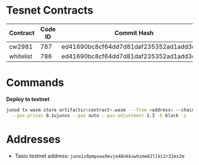 # Tesnet Contracts

| Contract  | Code ID | Commit Hash                              | Checksum                                                         |
| --------- | ------- | ---------------------------------------- | ---------------------------------------------------------------- |
| cw2981    | 787     | ed41690bc8cf64dd7d81daf235352ad1add3d7dd | 2f692fb6a6cda49f46447a7d4515126617ab0e819e8735296933b7fa3f7dc3de |
| whitelist | 786     | ed41690bc8cf64dd7d81daf235352ad1add3d7dd | eebc92ddd8008994579a65bc2958b91264a8ada216ecbd2be8fc1ef363240cb8 |

# Commands

**Deploy to testnet**

```bash
junod tx wasm store artifacts/<contract>.wasm  --from <address> --chain-id=<uni-2> \
  --gas-prices 0.1ujunox --gas auto --gas-adjustment 1.3 -b block -y
```

# Addresses

- Tasio testnet address: `juno1z0pmpswx9evje48nkkswhzme62llkc2r22ex2m`
